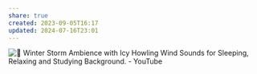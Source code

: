 ```yaml
---
share: true
created: 2023-09-05T16:17
updated: 2024-07-16T23:01
---
```

![💨 Winter Storm Ambience with Icy Howling Wind Sounds for Sleeping, Relaxing and Studying Background. - YouTube](https://youtu.be/sGkh1W5cbH4?si=GQ4S8UStutCVFwVY)